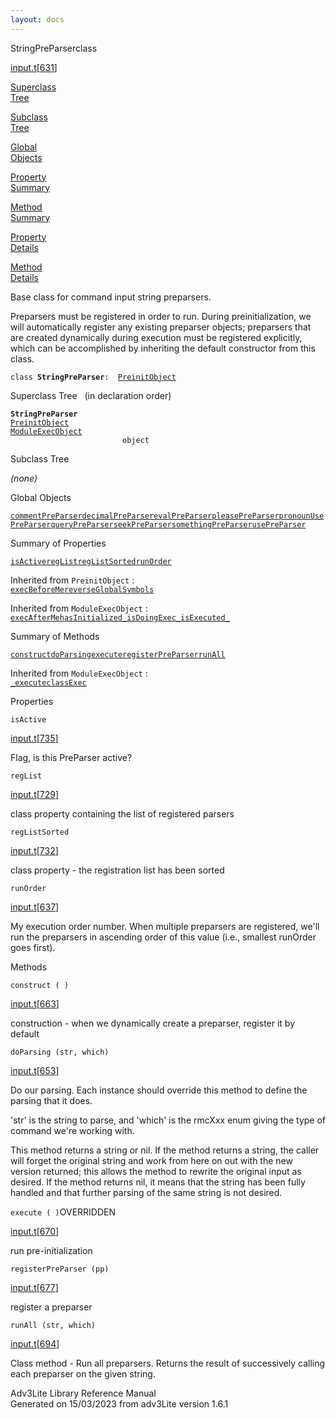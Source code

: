 ```yaml
---
layout: docs
---
```

<span class="title">StringPreParser</span><span class="type">class</span>

[input.t](../file/input.t.html)\[[631](../source/input.t.html#631)\]

[Superclass  
Tree](#_SuperClassTree_)

[Subclass  
Tree](#_SubClassTree_)

[Global  
Objects](#_ObjectSummary_)

[Property  
Summary](#_PropSummary_)

[Method  
Summary](#_MethodSummary_)

[Property  
Details](#_Properties_)

[Method  
Details](#_Methods_)

<div class="fdesc">

Base class for command input string preparsers.

Preparsers must be registered in order to run. During preinitialization,
we will automatically register any existing preparser objects;
preparsers that are created dynamically during execution must be
registered explicitly, which can be accomplished by inheriting the
default constructor from this class.

`class `**`StringPreParser`**` :   `[`PreinitObject`](../object/PreinitObject.html)

</div>

<span id="_SuperClassTree_"></span>

<div class="mjhd">

<span class="hdln">Superclass Tree</span>   (in declaration order)

</div>

**`StringPreParser`**  
[`PreinitObject`](../object/PreinitObject.html)  
[`ModuleExecObject`](../object/ModuleExecObject.html)  
`                         object`  
<span id="_SubClassTree_"></span>

<div class="mjhd">

<span class="hdln">Subclass Tree</span>  

</div>

*(none)* <span id="_ObjectSummary_"></span>

<div class="mjhd">

<span class="hdln">Global Objects</span>  

</div>

[`commentPreParser`](../object/commentPreParser.html)[`decimalPreParser`](../object/decimalPreParser.html)[`evalPreParser`](../object/evalPreParser.html)[`pleasePreParser`](../object/pleasePreParser.html)[`pronounUsePreParser`](../object/pronounUsePreParser.html)[`queryPreParser`](../object/queryPreParser.html)[`seekPreParser`](../object/seekPreParser.html)[`somethingPreParser`](../object/somethingPreParser.html)[`usePreParser`](../object/usePreParser.html)
<span id="_PropSummary_"></span>

<div class="mjhd">

<span class="hdln">Summary of Properties</span>  

</div>

[`isActive`](#isActive)[`regList`](#regList)[`regListSorted`](#regListSorted)[`runOrder`](#runOrder)

Inherited from `PreinitObject` :  
[`execBeforeMe`](../object/PreinitObject.html#execBeforeMe)[`reverseGlobalSymbols`](../object/PreinitObject.html#reverseGlobalSymbols)

Inherited from `ModuleExecObject` :  
[`execAfterMe`](../object/ModuleExecObject.html#execAfterMe)[`hasInitialized_`](../object/ModuleExecObject.html#hasInitialized_)[`isDoingExec_`](../object/ModuleExecObject.html#isDoingExec_)[`isExecuted_`](../object/ModuleExecObject.html#isExecuted_)

<span id="_MethodSummary_"></span>

<div class="mjhd">

<span class="hdln">Summary of Methods</span>  

</div>

[`construct`](#construct)[`doParsing`](#doParsing)[`execute`](#execute)[`registerPreParser`](#registerPreParser)[`runAll`](#runAll)



Inherited from `ModuleExecObject` :  
[`_execute`](../object/ModuleExecObject.html#_execute)[`classExec`](../object/ModuleExecObject.html#classExec)

<span id="_Properties_"></span>

<div class="mjhd">

<span class="hdln">Properties</span>  

</div>

<span id="isActive"></span>

`isActive`

[input.t](../file/input.t.html)\[[735](../source/input.t.html#735)\]

<div class="desc">

Flag, is this PreParser active?

</div>

<span id="regList"></span>

`regList`

[input.t](../file/input.t.html)\[[729](../source/input.t.html#729)\]

<div class="desc">

class property containing the list of registered parsers

</div>

<span id="regListSorted"></span>

`regListSorted`

[input.t](../file/input.t.html)\[[732](../source/input.t.html#732)\]

<div class="desc">

class property - the registration list has been sorted

</div>

<span id="runOrder"></span>

`runOrder`

[input.t](../file/input.t.html)\[[637](../source/input.t.html#637)\]

<div class="desc">

My execution order number. When multiple preparsers are registered,
we'll run the preparsers in ascending order of this value (i.e.,
smallest runOrder goes first).

</div>

<span id="_Methods_"></span>

<div class="mjhd">

<span class="hdln">Methods</span>  

</div>

<span id="construct"></span>

`construct ( )`

[input.t](../file/input.t.html)\[[663](../source/input.t.html#663)\]

<div class="desc">

construction - when we dynamically create a preparser, register it by
default

</div>

<span id="doParsing"></span>

`doParsing (str, which)`

[input.t](../file/input.t.html)\[[653](../source/input.t.html#653)\]

<div class="desc">

Do our parsing. Each instance should override this method to define the
parsing that it does.

'str' is the string to parse, and 'which' is the rmcXxx enum giving the
type of command we're working with.

This method returns a string or nil. If the method returns a string, the
caller will forget the original string and work from here on out with
the new version returned; this allows the method to rewrite the original
input as desired. If the method returns nil, it means that the string
has been fully handled and that further parsing of the same string is
not desired.

</div>

<span id="execute"></span>

`execute ( )`<span class="rem">OVERRIDDEN</span>

[input.t](../file/input.t.html)\[[670](../source/input.t.html#670)\]

<div class="desc">

run pre-initialization

</div>

<span id="registerPreParser"></span>

`registerPreParser (pp)`

[input.t](../file/input.t.html)\[[677](../source/input.t.html#677)\]

<div class="desc">

register a preparser

</div>

<span id="runAll"></span>

`runAll (str, which)`

[input.t](../file/input.t.html)\[[694](../source/input.t.html#694)\]

<div class="desc">

Class method - Run all preparsers. Returns the result of successively
calling each preparser on the given string.

</div>

<div class="ftr">

Adv3Lite Library Reference Manual  
Generated on 15/03/2023 from adv3Lite version 1.6.1

</div>

